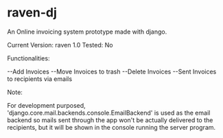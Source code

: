 # raven-dj
An Online invoicing system prototype made with django.

Current Version:	raven 1.0
Tested:				No

Functionalities:

--Add Invoices
--Move Invoices to trash
--Delete Invoices
--Sent Invoices to recipients via emails

Note:

For development purposed, 'django.core.mail.backends.console.EmailBackend' is used as the email backend so mails sent through the app won't be actually delivered to the recipients, but it will be shown in the console running the server program.
